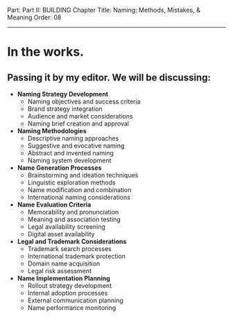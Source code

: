 Part: Part II: BUILDING
Chapter Title: Naming: Methods, Mistakes, & Meaning
Order: 08

---

# In the works.

## Passing it by my editor. We will be discussing:

- **Naming Strategy Development**
  - Naming objectives and success criteria
  - Brand strategy integration
  - Audience and market considerations
  - Naming brief creation and approval
- **Naming Methodologies**
  - Descriptive naming approaches
  - Suggestive and evocative naming
  - Abstract and invented naming
  - Naming system development
- **Name Generation Processes**
  - Brainstorming and ideation techniques
  - Linguistic exploration methods
  - Name modification and combination
  - International naming considerations
- **Name Evaluation Criteria**
  - Memorability and pronunciation
  - Meaning and association testing
  - Legal availability screening
  - Digital asset availability
- **Legal and Trademark Considerations**
  - Trademark search processes
  - International trademark protection
  - Domain name acquisition
  - Legal risk assessment
- **Name Implementation Planning**
  - Rollout strategy development
  - Internal adoption processes
  - External communication planning
  - Name performance monitoring

<div style="height: 120px;"></div>
